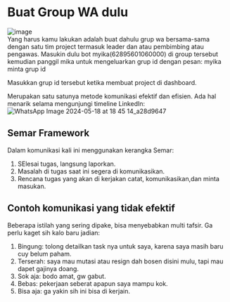 # Buat Group WA dulu

![image](https://github.com/user-attachments/assets/9e12d3cf-b74b-49b5-90fa-64c66bfb56d5)  
Yang harus kamu lakukan adalah buat dahulu grup wa bersama-sama dengan satu tim project termasuk leader dan atau pembimbing atau pengawas.
Masukin dulu bot myika(62895601060000) di group tersebut kemudian panggil mika untuk mengeluarkan grup id dengan pesan: myika minta grup id

Masukkan grup id tersebut ketika membuat project di dashboard.

Merupakan satu satunya metode komunikasi efektif dan efisien. Ada hal menarik selama mengunjungi timeline LinkedIn:  
![WhatsApp Image 2024-05-18 at 18 45 14_a28d9647](https://github.com/domyid/jujur/assets/11188109/1a5f0b35-3d38-4cbb-8738-7eed0e49a968)  

## Semar Framework
Dalam komunikasi kali ini menggunakan kerangka Semar:
1. SElesai tugas, langsung laporkan.
2. Masalah di tugas saat ini segera di komunikasikan.
3. Rencana tugas yang akan di kerjakan catat, komunikasikan,dan minta masukan.


## Contoh komunikasi yang tidak efektif
Beberapa istilah yang sering dipake, bisa menyebabkan multi tafsir. Ga perlu kaget sih kalo baru jadian:

1. Bingung: tolong detailkan task nya untuk saya, karena saya masih baru cuy belum paham.
2. Terserah: saya mau mutasi atau resign dah bosen disini mulu, tapi mau dapet gajinya doang.
3. Sok aja: bodo amat, gw gabut.
4. Bebas: pekerjaan seberat apapun saya mampu kok.
5. Bisa aja: ga yakin sih ini bisa di kerjain.
